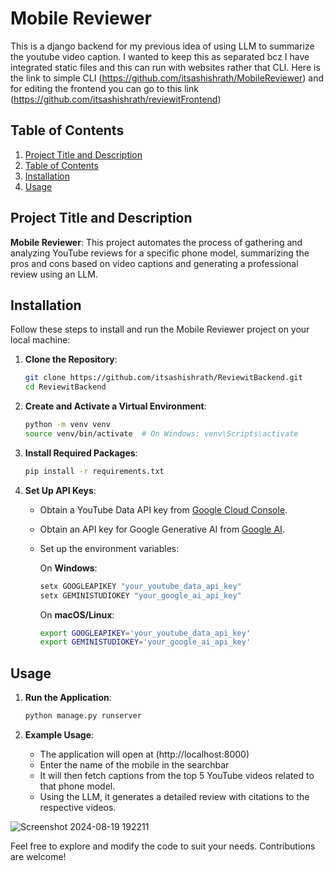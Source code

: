 # Mobile Reviewer

This is a django backend for my previous idea of using LLM to summarize the youtube video caption. I wanted to keep this as separated bcz I have integrated static files
and this can run with websites rather that CLI. Here is the link to simple CLI (https://github.com/itsashishrath/MobileReviewer) and for editing the frontend you can go to this link (https://github.com/itsashishrath/reviewitFrontend)

## Table of Contents
1. [Project Title and Description](#project-title-and-description)
2. [Table of Contents](#table-of-contents)
3. [Installation](#installation)
4. [Usage](#usage)

## Project Title and Description
**Mobile Reviewer**: This project automates the process of gathering and analyzing YouTube reviews for a specific phone model, summarizing the pros and cons based on video captions and generating a professional review using an LLM.

## Installation
Follow these steps to install and run the Mobile Reviewer project on your local machine:

1. **Clone the Repository**:
    ```bash
    git clone https://github.com/itsashishrath/ReviewitBackend.git
    cd ReviewitBackend
    ```

2. **Create and Activate a Virtual Environment**:
    ```bash
    python -m venv venv
    source venv/bin/activate  # On Windows: venv\Scripts\activate
    ```

3. **Install Required Packages**:
    ```bash
    pip install -r requirements.txt
    ```

4. **Set Up API Keys**:
    - Obtain a YouTube Data API key from [Google Cloud Console](https://console.cloud.google.com/).
    - Obtain an API key for Google Generative AI from [Google AI](https://ai.google.dev/).
    - Set up the environment variables:

        On **Windows**:
        ```cmd
        setx GOOGLEAPIKEY "your_youtube_data_api_key"
        setx GEMINISTUDIOKEY "your_google_ai_api_key"
        ```

        On **macOS/Linux**:
        ```bash
        export GOOGLEAPIKEY='your_youtube_data_api_key'
        export GEMINISTUDIOKEY='your_google_ai_api_key'
        ```

## Usage
1. **Run the Application**:
    ```bash
    python manage.py runserver
    ```

2. **Example Usage**:
    - The application will open at (http://localhost:8000)
    - Enter the name of the mobile in the searchbar
    - It will then fetch captions from the top 5 YouTube videos related to that phone model.
    - Using the LLM, it generates a detailed review with citations to the respective videos.

![Screenshot 2024-08-19 192211](https://github.com/user-attachments/assets/d54e4d21-467f-4e81-b7fa-f10e9fa59aa6)


Feel free to explore and modify the code to suit your needs. Contributions are welcome!
